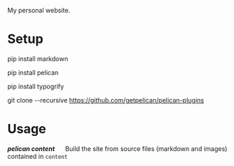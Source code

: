 My personal website.

# Setup
pip install markdown

pip install pelican

pip install typogrify

git clone --recursive https://github.com/getpelican/pelican-plugins



# Usage
***pelican content***
&nbsp;&nbsp;&nbsp;&nbsp;&nbsp;Build the site from source files (markdown and images) contained in `content`

